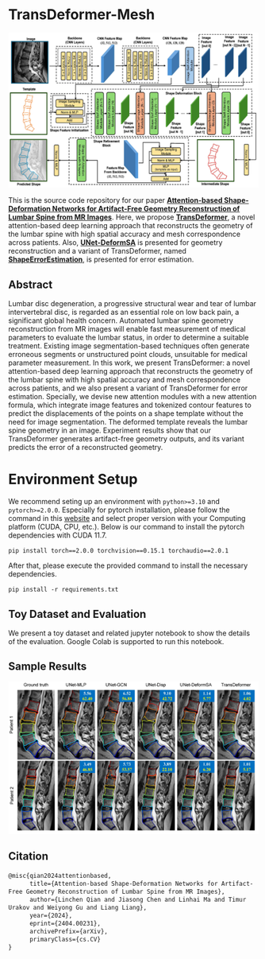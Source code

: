 # TransDeformer-Mesh

<p align="center">
    <img src="./figures/transdeformer_framework.jpg"></img>
</p>

This is the source code repository for our paper [**Attention-based Shape-Deformation Networks for Artifact-Free Geometry Reconstruction of Lumbar Spine from MR Images**](https://arxiv.org/abs/2404.00231). Here, we propose [**TransDeformer**](https://github.com/linchenq/TransDeformer-Mesh/blob/main/models/transDeformer.py), a novel attention-based deep learning approach that reconstructs the geometry of the lumbar spine with high spatial accuracy and mesh correspondence across patients. Also, [**UNet-DeformSA**](https://github.com/linchenq/TransDeformer-Mesh/blob/main/models/uNetDeformSA.py) is presented for geometry reconstruction and a variant of TransDeformer, named [**ShapeErrorEstimation**](https://github.com/linchenq/TransDeformer-Mesh/blob/main/models/shapeErrorEst.py), is presented for error estimation.

## Abstract

Lumbar disc degeneration, a progressive structural wear and tear of lumbar intervertebral disc, is regarded as an essential role on low back pain, a significant global health concern. Automated lumbar spine geometry reconstruction from MR images will enable fast measurement of medical parameters to evaluate the lumbar status, in order to determine a suitable treatment. Existing image segmentation-based techniques often generate erroneous segments or unstructured point clouds, unsuitable for medical parameter measurement. In this work, we present TransDeformer: a novel attention-based deep learning approach that reconstructs the geometry of the lumbar spine with high spatial accuracy and mesh correspondence across patients, and we also present a variant of TransDeformer for error estimation. Specially, we devise new attention modules with a new attention formula, which integrate image features and tokenized contour features to predict the displacements of the points on a shape template without the need for image segmentation. The deformed template reveals the lumbar spine geometry in an image. Experiment results show that our TransDeformer generates artifact-free geometry outputs, and its variant predicts the error of a reconstructed geometry.

# Environment Setup
We recommend seting up an environment with `python>=3.10` and `pytorch>=2.0.0`. Especially for pytorch installation, please follow the command in this [website](https://pytorch.org/get-started/previous-versions/) and select proper version with your Computing platform (CUDA, CPU, etc.). Below is our command to install the pytorch dependencies with CUDA 11.7.
```
pip install torch==2.0.0 torchvision==0.15.1 torchaudio==2.0.1
```
After that, please execute the provided command to install the necessary dependencies.
```
pip install -r requirements.txt
```

## Toy Dataset and Evaluation

We present a toy dataset and related jupyter notebook to show the details of the evaluation. Google Colab is supported to run this notebook.

## Sample Results

<p align="center">
    <img src="./figures/evaluation-comparsion.jpg"></img>
</p>

## Citation
```
@misc{qian2024attentionbased,
      title={Attention-based Shape-Deformation Networks for Artifact-Free Geometry Reconstruction of Lumbar Spine from MR Images}, 
      author={Linchen Qian and Jiasong Chen and Linhai Ma and Timur Urakov and Weiyong Gu and Liang Liang},
      year={2024},
      eprint={2404.00231},
      archivePrefix={arXiv},
      primaryClass={cs.CV}
}
```



